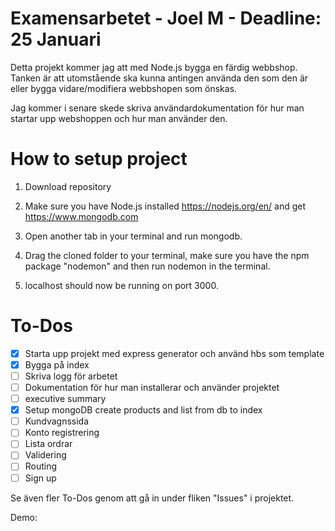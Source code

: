 # Examensarbetet - Joel M - Deadline: 25 Januari

Detta projekt kommer jag att med Node.js bygga en färdig webbshop. Tanken är att utomstående ska kunna antingen använda den som den är eller bygga vidare/modifiera webbshopen som önskas. 

Jag kommer i senare skede skriva användardokumentation för hur man startar upp webshoppen och hur man använder den. 


# How to setup project

1. Download repository

2. Make sure you have Node.js installed https://nodejs.org/en/ and get https://www.mongodb.com 

3. Open another tab in your terminal and run mongodb.

4. Drag the cloned folder to your terminal, make sure you have the npm package "nodemon" and then run nodemon in the terminal.

5. localhost should now be running on port 3000.


# To-Dos

- [X] Starta upp projekt med express generator och använd hbs som template
- [X] Bygga på index
- [ ] Skriva logg för arbetet
- [ ] Dokumentation för hur man installerar och använder projektet
- [ ] executive summary
- [X] Setup mongoDB create products and list from db to index
- [ ] Kundvagnssida
- [ ] Konto registrering
- [ ] Lista ordrar
- [ ] Validering
- [ ] Routing
- [ ] Sign up

Se även fler To-Dos genom att gå in under fliken "Issues" i projektet. 

Demo:
